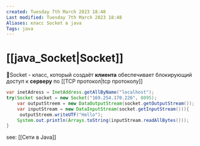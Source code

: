```yaml
---
created: Tuesday 7th March 2023 18:48
Last modified: Tuesday 7th March 2023 18:48
Aliases: класс Socket в java
Tags: java
---
```


# [[java_Socket|Socket]]

📌Socket - класс, который создаёт **клиента** обеспечивает блокирующий доступ к **серверу** по [[TCP протокол|tcp протоколу]] 

```java
var inetAdress = InetAddress.getAllByName("localhost");
try(Socket socket = new Socket("169.254.170.226", 8095);  
    var outputStreem = new DataOutputStream(socket.getOutputStream());  
    var inputStream = new DataInputStream(socket.getInputStream())){  
     outputStreem.writeUTF("Hello");  
    System.out.println(Arrays.toString(inputStream.readAllBytes()));  
}
```

see: [[Сети в Java]]
